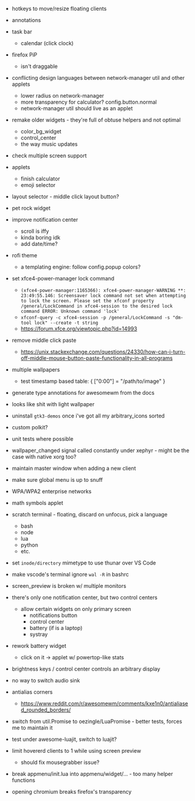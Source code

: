 
- hotkeys to move/resize floating clients

- annotations

- task bar
	- calendar (click clock)

- firefox PiP 
	- isn't draggable

- conflicting design languages between network-manager util and other applets
	- lower radius on network-manager
	- more transparency for calculator? config.button.normal
	- network-manager util should live as an applet

- remake older widgets - they're full of obtuse helpers and not optimal 
	- color_bg_widget
	- control_center
	- the way music updates

- check multiple screen support

- applets
	- finish calculator
	- emoji selector

- layout selector - middle click layout button?

- pet rock widget

- improve notification center
	- scroll is iffy
	- kinda boring idk
	- add date/time?

- rofi theme
	- a templating engine: follow config.popup colors?

- set xfce4-power-manager lock command
	- `(xfce4-power-manager:1165366): xfce4-power-manager-WARNING **: 23:49:55.146: Screensaver lock command not set when attempting to lock the screen.
Please set the xfconf property /general/LockCommand in xfce4-session to the desired lock command
ERROR: Unknown command 'lock'`
	- `xfconf-query -c xfce4-session -p /general/LockCommand -s "dm-tool lock" --create -t string`
	- https://forum.xfce.org/viewtopic.php?id=14993

- remove middle click paste
	 - https://unix.stackexchange.com/questions/24330/how-can-i-turn-off-middle-mouse-button-paste-functionality-in-all-programs
	
- multiple wallpapers
	- test timestamp based table: { ["0:00"] = "/path/to/image" }

- generate type annotations for awesomewm from the docs

- looks like shit with light wallpaper

- uninstall `gtk3-demos` once i've got all my arbitrary_icons sorted

- custom polkit?

- unit tests where possible

- wallpaper_changed signal called constantly under xephyr - might be the case with native xorg too?

- maintain master window when adding a new client

- make sure global menu is up to snuff

- WPA/WPA2 enterprise networks

- math symbols applet

- scratch terminal - floating, discard on unfocus, pick a language
	- bash
	- node
	- lua
	- python
	- etc.

- set `inode/directory` mimetype to use thunar over VS Code 

- make vscode's terminal ignore `wal -R` in bashrc

- screen_preview is broken w/ multiple monitors

- there's only one notification center, but two control centers
	- allow certain widgets on only primary screen
		- notifications button
		- control center
		- battery (if is a laptop)
		- systray

- rework battery widget
	- click on it -> applet w/ powertop-like stats

- brightness keys / control center controls an arbitrary display

- no way to switch audio sink

- antialias corners
	- https://www.reddit.com/r/awesomewm/comments/kxe1n0/antialiased_rounded_borders/

- switch from util.Promise to oezingle/LuaPromise - better tests, forces me to maintain it

- test under awesome-luajit, switch to luajit?

- limit hovererd clients to 1 while using screen preview
	- should fix mousegrabber issue?

- break appmenu/init.lua into appmenu/widget/... - too many helper functions

- opening chromium breaks firefox's transparency